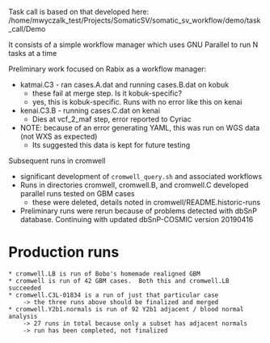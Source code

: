 Task call is based on that developed here:
/home/mwyczalk_test/Projects/SomaticSV/somatic_sv_workflow/demo/task_call/Demo

It consists of a simple workflow manager which uses GNU Parallel to run N tasks at a time

Preliminary work focused on Rabix as a workflow manager:
* katmai.C3 - ran cases.A.dat and running cases.B.dat on kobuk
    * these fail at merge step.  Is it kobuk-specific?
    * yes, this is kobuk-specific.  Runs with no error like this on kenai
* kenai.C3.B - running cases.C.dat on kenai
    * Dies at vcf_2_maf step, error reported to Cyriac
* NOTE: because of an error generating YAML, this was run on WGS data (not WXS as expected)
    * Its suggested this data is kept for future testing

Subsequent runs in cromwell
* significant development of `cromwell_query.sh` and associated workflows
* Runs in directories cromwell, cromwell.B, and cromwell.C developed parallel runs tested on GBM cases
    * these were deleted, details noted in cromwell/README.historic-runs
* Preliminary runs were rerun because of problems detected with dbSnP database.  Continuing with updated dbSnP-COSMIC version 20190416

# Production runs
    * cromwell.LB is run of Bobo's homemade realigned GBM
    * cromwell is run of 42 GBM cases.  Both this and cromwell.LB succeeded
    * cromwell.C3L-01834 is a run of just that particular case
        -> the three runs above should be finalized and merged
    * cromwell.Y2b1.normals is run of 92 Y2b1 adjacent / blood normal analysis
        -> 27 runs in total because only a subset has adjacent normals
        -> run has been completed, not finalized
